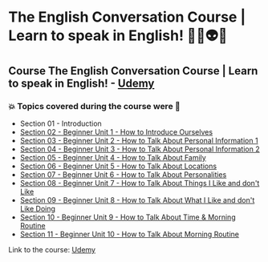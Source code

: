 # The English Conversation Course | Learn to speak in English! 👨‍💻👽🤯
## Course The English Conversation Course | Learn to speak in English! - [Udemy](https://www.udemy.com/course/the-english-conversation-course/)
### 💥 Topics covered during the course were 🚀
- Section 01 - Introduction
- [Section 02 - Beginner Unit 1 - How to Introduce Ourselves](https://github.com/romulovieira777/The_English_Conversation_Course_Learn_to_Speak_in_English/tree/master/Section_02_Beginner_Unit_1_How_to_Introduce_Ourselves)
- [Section 03 - Beginner Unit 2 - How to Talk About Personal Information 1](https://github.com/romulovieira777/The_English_Conversation_Course_Learn_to_Speak_in_English/tree/master/Section_03_Beginner_Unit_2_How_to_Talk_About_Personal_Information_1)
- [Section 04 - Beginner Unit 3 - How to Talk About Personal Information 2](https://github.com/romulovieira777/The_English_Conversation_Course_Learn_to_Speak_in_English/tree/master/Section_04_Beginner_Unit_3_How_to_Talk_About_Personal_Information_2)
- [Section 05 - Beginner Unit 4 - How to Talk About Family](https://github.com/romulovieira777/The_English_Conversation_Course_Learn_to_Speak_in_English/tree/master/Section_05_Beginner_Unit_4_How_to_Talk_About_Family)
- [Section 06 - Beginner Unit 5 - How to Talk About Locations](https://github.com/romulovieira777/The_English_Conversation_Course_Learn_to_Speak_in_English/tree/master/Section_05_Beginner_Unit_4_How_to_Talk_About_Family)
- [Section 07 - Beginner Unit 6 - How to Talk About Personalities](https://github.com/romulovieira777/The_English_Conversation_Course_Learn_to_Speak_in_English/tree/master/Section_07_Beginner_Unit_6_How_To_Talk_About_Personalities)
- [Section 08 - Beginner Unit 7 - How to Talk About Things I Like and don't Like](https://github.com/romulovieira777/The_English_Conversation_Course_Learn_to_Speak_in_English/tree/master/Section_08_Beginner_Unit_7_How_to_Talk_About_Things_I_Like_and_Dont_Like)
- [Section 09 - Beginner Unit 8 - How to Talk About What I Like and don't Like Doing](https://github.com/romulovieira777/The_English_Conversation_Course_Learn_to_Speak_in_English/tree/master/Section_09_Beginner_Unit_8_How_to_Talk_About_What_I_Like_and_Dont_Like_Doing)
- [Section 10 - Beginner Unit 9 - How to Talk About Time & Morning Routine](https://github.com/romulovieira777/The_English_Conversation_Course_Learn_to_Speak_in_English/tree/master/Section_10_Beginner_Unit_9_How_To_Talk_About_Time_Morning_Routine)
- [Section 11 - Beginner Unit 10 - How to Talk About Morning Routine]()

Link to the course: [Udemy](https://www.udemy.com/course/the-english-conversation-course/)
